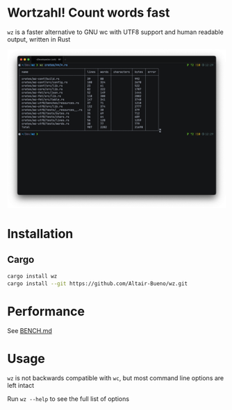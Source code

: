 <!-- cargo-sync-readme start -->

# Wortzahl! Count words **fast**

`wz` is a faster alternative to GNU wc with UTF8 support and human readable
output, written in Rust

![wz](resources/wz.png)

# Installation

## Cargo

```sh
cargo install wz
cargo install --git https://github.com/Altair-Bueno/wz.git
```

# Performance

See [BENCH.md](BENCH.md)

# Usage

`wz` is not backwards compatible with `wc`, but most command line options are
left intact

Run `wz --help` to see the full list of options

<!-- cargo-sync-readme end -->

